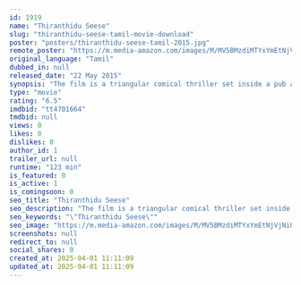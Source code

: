 ```yaml
---
id: 1919
name: "Thiranthidu Seese"
slug: "thiranthidu-seese-tamil-movie-download"
poster: "posters/thiranthidu-seese-tamil-2015.jpg"
remote_poster: "https://m.media-amazon.com/images/M/MV5BMzdiMTYxYmEtNjVjNi00OGE2LTgwMTktYTQ4ZTRkNDYyYjI0XkEyXkFqcGc@._V1_SX300.jpg"
original_language: "Tamil"
dubbed_in: null
released_date: "22 May 2015"
synopsis: "The film is a triangular comical thriller set inside a pub and Narayan plays the character of a bartender. What happens within one night forms the movie plot."
type: "movie"
rating: "6.5"
imdbid: "tt4701664"
tmdbid: null
views: 0
likes: 0
dislikes: 0
author_id: 1
trailer_url: null
runtime: "123 min"
is_featured: 0
is_active: 1
is_comingsoon: 0
seo_title: "Thiranthidu Seese"
seo_description: "The film is a triangular comical thriller set inside a pub and Narayan plays the character of a bartender. What happens within one night forms the movie plot."
seo_keywords: "\"Thiranthidu Seese\""
seo_image: "https://m.media-amazon.com/images/M/MV5BMzdiMTYxYmEtNjVjNi00OGE2LTgwMTktYTQ4ZTRkNDYyYjI0XkEyXkFqcGc@._V1_SX300.jpg"
screenshots: null
redirect_to: null
social_shares: 0
created_at: 2025-04-01 11:11:09
updated_at: 2025-04-01 11:11:09
---
```


